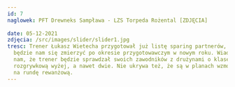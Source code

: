```yaml
---
id: 7
naglowek: PFT Drewneks Sampława - LZS Torpeda Rożental [ZDJĘCIA]
  
date: 05-12-2021
zdjęcia: /src/images/slider/slider1.jpg
tresc: Trener Łukasz Wietecha przygotował już listę sparing partnerów, z którymi
  będzie nam się zmierzyć po okresie przygotowawczym w nowym roku. Wiadomo już
  nam, że trener będzie sprawdzał swoich zawodników z drużynami o klasę
  rozgrywkową wyżej, a nawet dwie. Nie ukrywa też, że są w planach wzmocnienia
  na rundę rewanżową.
---
```

